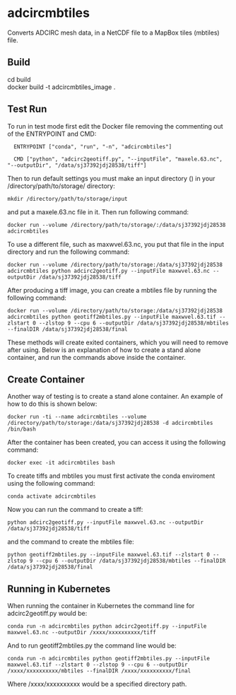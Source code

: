 # adcircmbtiles
Converts ADCIRC mesh data, in a NetCDF file to a MapBox tiles (mbtiles) file.

## Build
  cd build  
  docker build -t adcircmbtiles_image .

## Test Run
  To run in test mode first edit the Docker file removing the commenting out of the ENTRYPOINT and CMD:

      ENTRYPOINT ["conda", "run", "-n", "adcircmbtiles"] 

      CMD ["python", "adcirc2geotiff.py", "--inputFile", "maxele.63.nc", "--outputDir", "/data/sj37392jdj28538/tiff"]

  Then to run default settings you must make an input directory () in your /directory/path/to/storage/ directory: 

    mkdir /directory/path/to/storage/input

  and put a maxele.63.nc file in it. Then run following command:

    docker run --volume /directory/path/to/storage/:/data/sj37392jdj28538 adcircmbtiles

  To use a different file, such as maxwvel.63.nc, you put that file in the input directory and run the following command:

    docker run --volume /directory/path/to/storage:/data/sj37392jdj28538 adcircmbtiles python adcirc2geotiff.py --inputFile maxwvel.63.nc --outputDir /data/sj37392jdj28538/tiff

  After producing a tiff image, you can create a mbtiles file by running the following command:

    docker run --volume /directory/path/to/storage:/data/sj37392jdj28538 adcircmbtiles python geotiff2mbtiles.py --inputFile maxwvel.63.tif --zlstart 0 --zlstop 9 --cpu 6 --outputDir /data/sj37392jdj28538/mbtiles --finalDIR /data/sj37392jdj28538/final

   These methods will create exited containers, which you will need to remove after using. Below is an explanation of how to create a stand alone container, and run the commands above inside the container.

## Create Container

  Another way of testing is to create a stand alone container. An example of how to do this is shown below:

    docker run -ti --name adcircmbtiles --volume /directory/path/to/storage:/data/sj37392jdj28538 -d adcircmbtiles /bin/bash

  After the container has been created, you can access it using the following command:

    docker exec -it adcircmbtiles bash

  To create tiffs and mbtiles you must first activate the conda enviroment using the following command:

    conda activate adcircmbtiles

  Now you can run the command to create a tiff:

    python adcirc2geotiff.py --inputFile maxwvel.63.nc --outputDir /data/sj37392jdj28538/tiff

  and the command to create the mbtiles file:

    python geotiff2mbtiles.py --inputFile maxwvel.63.tif --zlstart 0 --zlstop 9 --cpu 6 --outputDir /data/sj37392jdj28538/mbtiles --finalDIR /data/sj37392jdj28538/final

## Running in Kubernetes

When running the container in Kubernetes the command line for adcirc2geotiff.py would be:

    conda run -n adcircmbtiles python adcirc2geotiff.py --inputFile maxwvel.63.nc --outputDir /xxxx/xxxxxxxxxx/tiff

And to run geotiff2mbtiles.py the command line would be:

    conda run -n adcircmbtiles python geotiff2mbtiles.py --inputFile maxwvel.63.tif --zlstart 0 --zlstop 9 --cpu 6 --outputDir /xxxx/xxxxxxxxxx/mbtiles --finalDIR /xxxx/xxxxxxxxxx/final

Where /xxxx/xxxxxxxxxx would be a specified directory path.
 
